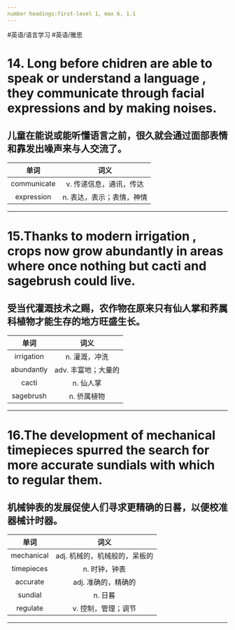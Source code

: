 ```yaml
---
number headings:first-level 1, max 6, 1.1
---
```


#英语/语言学习 #英语/雅思

# 14. Long before chidren are able to speak or understand a language , they communicate through facial expressions and by making noises.
## 儿童在能说或能听懂语言之前，很久就会通过面部表情和靠发出噪声来与人交流了。

|    单词     |              词义               |
|:-----------:|:-------------------------------:|
| communicate |     v. 传递信息，通讯，传达     |
| expression  |       n. 表达，表示；表情，神情       |


---

# 15.Thanks to modern irrigation , crops now grow abundantly in areas where once nothing but cacti and sagebrush could live.
## 受当代灌溉技术之赐，农作物在原来只有仙人掌和荞属科植物才能生存的地方旺盛生长。
|    单词    |        词义         |
|:----------:|:-------------------:|
| irrigation |    n. 灌溉，冲洗    |
| abundantly | adv. 丰富地；大量的 |
|   cacti    |      n. 仙人掌      |
| sagebrush  | n. 侨属植物                   |

---

# 16.The development of mechanical timepieces spurred the search for more accurate sundials with which to regular them.
## 机械钟表的发展促使人们寻求更精确的日晷，以便校准器械计时器。

|    单词    |             词义              |
|:----------:|:-----------------------------:|
| mechanical | adj. 机械的，机械般的，呆板的 |
| timepieces |         n. 时钟，钟表         |
|  accurate  |      adj. 准确的，精确的      |
|  sundial   |            n. 日晷            |
|  regulate  |  v. 控制，管理；调节  |

---
